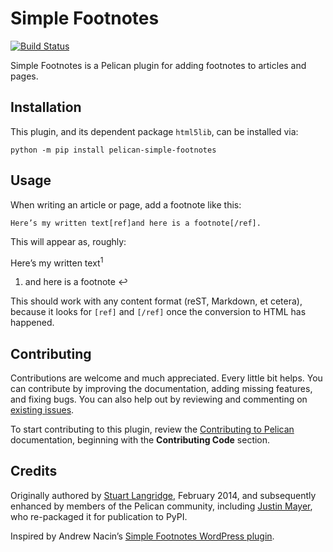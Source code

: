 Simple Footnotes
================

[![Build Status](https://github.com/pelican-plugins/simple-footnotes/workflows/build/badge.svg)](https://github.com/pelican-plugins/simple-footnotes/actions)

Simple Footnotes is a Pelican plugin for adding footnotes to articles and pages.

Installation
------------

This plugin, and its dependent package `html5lib`, can be installed via:

    python -m pip install pelican-simple-footnotes

Usage
-----

When writing an article or page, add a footnote like this:

    Here’s my written text[ref]and here is a footnote[/ref].

This will appear as, roughly:

Here’s my written text<sup>1</sup>

 1. and here is a footnote ↩

This should work with any content format (reST, Markdown, et cetera), because
it looks for `[ref]` and `[/ref]` once the conversion to HTML has happened.

Contributing
------------

Contributions are welcome and much appreciated. Every little bit helps. You can contribute by improving the documentation, adding missing features, and fixing bugs. You can also help out by reviewing and commenting on [existing issues][].

To start contributing to this plugin, review the [Contributing to Pelican][] documentation, beginning with the **Contributing Code** section.

Credits
-------

Originally authored by [Stuart Langridge](https://kryogenix.org/), February 2014,
and subsequently enhanced by members of the Pelican community, including
[Justin Mayer](https://justinmayer.com/), who re-packaged it for publication to
PyPI.

Inspired by Andrew Nacin’s [Simple Footnotes WordPress plugin](https://wordpress.org/plugins/simple-footnotes/).


[existing issues]: https://github.com/pelican-plugins/simple-footnotes/issues
[Contributing to Pelican]: https://docs.getpelican.com/en/latest/contribute.html
